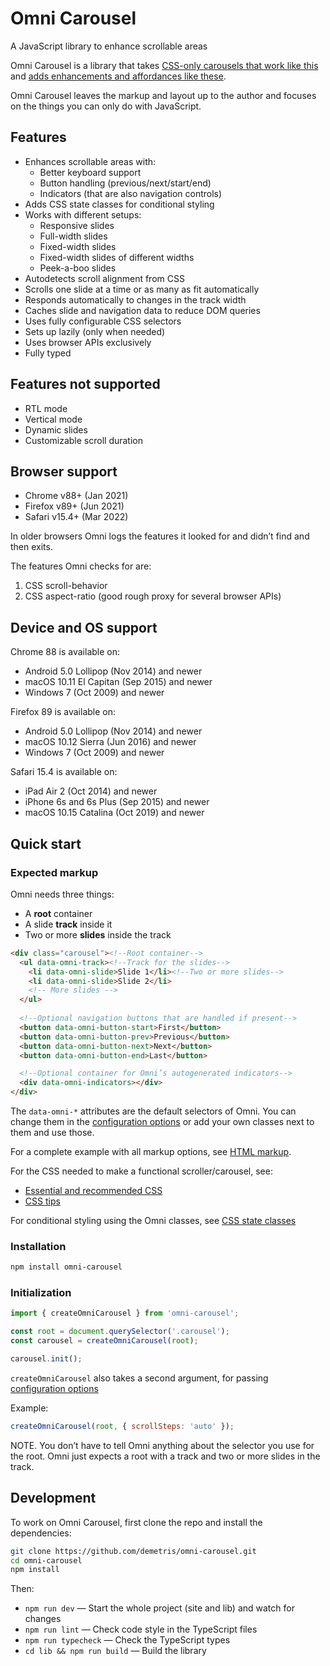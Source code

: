 ﻿
Omni Carousel
================================================================================

A JavaScript library to enhance scrollable areas


Omni Carousel is a library that takes [CSS-only carousels that work like this](https://omnicarousel.dev/demos/no-js/) and [adds enhancements and affordances like these](https://omnicarousel.dev/demos/one-per-view/).

Omni Carousel leaves the markup and layout up to the author
and focuses on the things you can only do with JavaScript.


Features
----------------------------------------

-   Enhances scrollable areas with:
    -   Better keyboard support
    -   Button handling (previous/next/start/end)
    -   Indicators (that are also navigation controls)
-   Adds CSS state classes for conditional styling
-   Works with different setups:
    -   Responsive slides
    -   Full-width slides
    -   Fixed-width slides
    -   Fixed-width slides of different widths
    -   Peek-a-boo slides
-   Autodetects scroll alignment from CSS
-   Scrolls one slide at a time or as many as fit automatically
-   Responds automatically to changes in the track width
-   Caches slide and navigation data to reduce DOM queries
-   Uses fully configurable CSS selectors
-   Sets up lazily (only when needed)
-   Uses browser APIs exclusively
-   Fully typed


Features not supported
----------------------------------------

-   RTL mode
-   Vertical mode
-   Dynamic slides
-   Customizable scroll duration


Browser support
----------------------------------------

-   Chrome v88+ (Jan 2021)
-   Firefox v89+ (Jun 2021)
-   Safari v15.4+ (Mar 2022)

In older browsers Omni logs the features it looked for
and didn’t find and then exits.

The features Omni checks for are:

1.  CSS scroll-behavior
2.  CSS aspect-ratio (good rough proxy for several browser APIs)


Device and OS support
----------------------------------------

Chrome 88 is available on:

-   Android 5.0 Lollipop (Nov 2014) and newer
-   macOS 10.11 El Capitan (Sep 2015) and newer
-   Windows 7 (Oct 2009) and newer

Firefox 89 is available on:

-   Android 5.0 Lollipop (Nov 2014) and newer
-   macOS 10.12 Sierra (Jun 2016) and newer
-   Windows 7 (Oct 2009) and newer

Safari 15.4 is available on:

-   iPad Air 2 (Oct 2014) and newer
-   iPhone 6s and 6s Plus (Sep 2015) and newer
-   macOS 10.15 Catalina (Oct 2019) and newer


Quick start
----------------------------------------


### Expected markup

Omni needs three things:

-   A **root** container
-   A slide **track** inside it
-   Two or more **slides** inside the track

```html
<div class="carousel"><!--Root container-->
  <ul data-omni-track><!--Track for the slides-->
    <li data-omni-slide>Slide 1</li><!--Two or more slides-->
    <li data-omni-slide>Slide 2</li>
    <!-- More slides -->
  </ul>
  
  <!--Optional navigation buttons that are handled if present-->
  <button data-omni-button-start>First</button>
  <button data-omni-button-prev>Previous</button>
  <button data-omni-button-next>Next</button>
  <button data-omni-button-end>Last</button>

  <!--Optional container for Omni’s autogenerated indicators-->
  <div data-omni-indicators></div>
</div>
```

The `data-omni-*` attributes are the default selectors of Omni.
You can change them in the [configuration options](docs/configuration-options.md)
or add your own classes next to them and use those.

For a complete example with all markup options, see [HTML markup](docs/html-markup.md).

For the CSS needed to make a functional scroller/carousel, see:

-   [Essential and recommended CSS](docs/css-essential-and-recommended.md)
-   [CSS tips](docs/css-tips.md)

For conditional styling using the Omni classes, see
[CSS state classes](docs/css-state-classes.md)


### Installation

```bash
npm install omni-carousel
```


### Initialization

```js
import { createOmniCarousel } from 'omni-carousel';

const root = document.querySelector('.carousel');
const carousel = createOmniCarousel(root);

carousel.init();
```

`createOmniCarousel` also takes a second argument, for passing
[configuration options](docs/configuration-options.md)

Example:

```js
createOmniCarousel(root, { scrollSteps: 'auto' });
```

NOTE.
You don’t have to tell Omni anything about the selector you use for the root.
Omni just expects a root with a track and two or more slides in the track.


Development
----------------------------------------

To work on Omni Carousel,
first clone the repo and install the dependencies:

```bash
git clone https://github.com/demetris/omni-carousel.git
cd omni-carousel
npm install
```

Then:

-   `npm run dev` — Start the whole project (site and lib) and watch for changes
-   `npm run lint` — Check code style in the TypeScript files
-   `npm run typecheck` — Check the TypeScript types
-   `cd lib && npm run build` — Build the library
